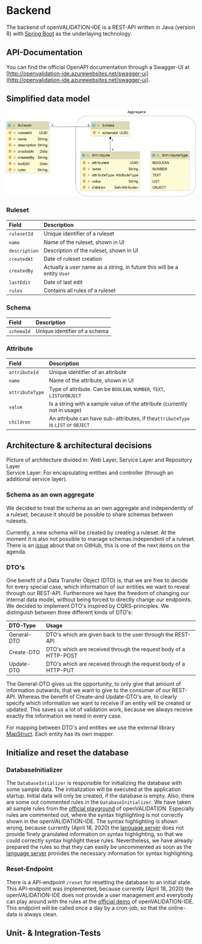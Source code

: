 # Backend

The backend of openVALIDATION-IDE is a REST-API written in Java \(version 8\) with [Spring Boot](https://spring.io/projects/spring-boot) as the underlaying technology. 

## API-Documentation

You can find the official OpenAPI documentation through a Swagger-UI at [http://openvalidation-ide.azurewebsites.net/swagger-ui](http://openvalidation-ide.azurewebsites.net/swagger-ui).

## Simplified data model

![](../../../.gitbook/assets/ovide-data-model.png)

### Ruleset

| Field | Description |
| :--- | :--- |
| `rulesetId` | Unique identifier of a ruleset |
| `name` | Name of the ruleset, shown in UI |
| `description` | Description of the ruleset, shown in UI |
| `createdAt` | Date of ruleset creation |
| `createdBy` | Actually a user name as a string, in future this will be a entity `User` |
| `lastEdit` | Date of last edit |
| `rules` | Contains all rules of a ruleset |

### Schema

| Field | Description |
| :--- | :--- |
| `schemaId` | Unique identifier of a schema |

### Attribute

| Field | Description |
| :--- | :--- |
| `attributeId` | Unique identifier of an attribute |
| `name` | Name of the attribute, shown in UI |
| `attributeType` | Type of attribute. Can be `BOOLEAN`, `NUMBER`, `TEXT`, `LIST`or`OBJECT`  |
| `value` | Is a string with a sample value of the attribute \(currently not in usage\) |
| `children` | An attribute can have sub-attributes, if the`attributeType` is `LIST` or `OBJECT` |

## Architecture & architectural decisions

Picture of architecture divided in: Web Layer, Service Layer and Repository Layer  
Service Layer: For encapsulating entities and controller \(through an additional service layer\).

### Schema as an own aggregate

We decided to treat the schema as an own aggregate and independently of a ruleset, because it should be possible to share schemas between rulesets.

Currently, a new schema will be created by creating a ruleset. At the moment it is also not possible to manage schemas independent of a ruleset. There is an [issue](https://github.com/openvalidation/openvalidation-ide/issues/166) about that on GitHub, this is one of the next items on the agenda.

### DTO's

One benefit of a Data Transfer Object \(DTO\) is, that we are free to decide for every special case, which information of our entities we want to reveal through our REST-API. Furthermore we have the freedom of changing our internal data model, without being forced to directly change our endpoints. We decided to implement DTO's inspired by CQRS-principles. We distinguish between three different kinds of DTO's:

| DTO-Type | Usage |
| :--- | :--- |
| General-DTO | DTO's which are given back to the user through the REST-API |
| Create-DTO | DTO's which are received through the request body of a HTTP-POST |
| Update-DTO | DTO's which are received through the request body of a HTTP-PUT |

The General-DTO gives us the opportunity, to only give that amount of information outwards, that we want to give to the consumer of our REST-API. Whereas the benefit of Create-and Update-DTO's are, to clearly specify which information we want to receive if an entity will be created or updated. This saves us a lot of validation work, because we always receive exactly the information we need in every case.

For mapping between DTO's and entities we use the external library [MapStruct](https://mapstruct.org/). Each entity has its own mapper.

## Initialize and reset the database

### DatabaseInitializer

The `DatabaseIntializer` is responsible for initializing the database with some sample data. The initialization will be executed at the application startup. Initial data will only be created, if the database is empty. Also, there are some out commented rules in the `DatabaseInitializer`. We have taken all sample rules from the [official playground](https://playground.openvalidation.io/) of openVALIDATION. Especially rules are commented out, where the syntax highlighting is not correctly shown in the openVALIDATION-IDE. The syntax highlighting is shown wrong, because currently \(April 18, 2020\) the [language server](https://github.com/openvalidation/openvalidation-languageserver) does not provide finely granulated information on syntax highlighting, so that we could correctly syntax highlight these rules. Nevertheless, we have already prepared the rules so that they can easily be uncommented as soon as the [language server](https://github.com/openvalidation/openvalidation-languageserver) provides the necessary information for syntax highlighting.

### Reset-Endpoint

There is a API-endpoint `/reset` for resetting the database to an initial state. This API-endpoint was implemented, because currently \(April 18, 2020\) the openVALIDATION-IDE does not provide a user management and everybody can play around with the rules at the [official demo](https://openvalidation-ide-ui.azurewebsites.net/) of openVALIDATION-IDE. This endpoint will be called once a day by a cron-job, so that the online-data is always clean.

## Unit- & Integration-Tests 

### 

